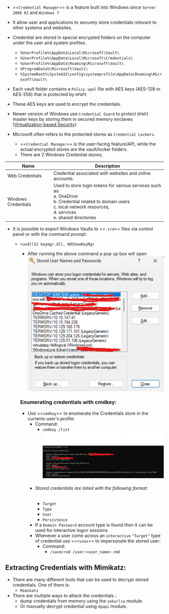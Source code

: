 - ==`Credential Manager`== is a feature built into Windows since `Server 2008 R2` and `Windows 7`
- It allow user and applications to securely store credentials relevant to other systems and websites.
- Credential are stored in special encrypted folders on the computer under the user and system profiles.
	
	-  `%UserProfile%\AppData\Local\Microsoft\Vault\`
	- `%UserProfile%\AppData\Local\Microsoft\Credentials\`
	- `%UserProfile%\AppData\Roaming\Microsoft\Vault\`
	- `%ProgramData%\Microsoft\Vault\`
	- `%SystemRoot%\System32\config\systemprofile\AppData\Roaming\Microsoft\Vault\`

- Each vault folder contains a `Policy.vpol` file with AES keys (AES-128 or AES-256) that is protected by `DPAPI` 
- These AES keys are used to encrypt the credentials. 
- Newer version of Windows use `Credential Guard` to protect `DPAPI` master keys by storing them in secured memory enclaves  ([Virtualization-based Security](https://learn.microsoft.com/en-us/windows-hardware/design/device-experiences/oem-vbs))

- Microsoft often refers to the protected stores as `Credential Lockers`.
	- ==`Credential Manager`== is the user-facing feature/API, while the actual encrypted stores are the vault/locker folders.
	- There are 2 Windows Credential stores;

| Name                | Description                                                                                                                                                                                                      |
| ------------------- | ---------------------------------------------------------------------------------------------------------------------------------------------------------------------------------------------------------------- |
| Web Credentials     | Credential associated with websites and online accounts.                                                                                                                                                         |
| Windows Credentials | Used to store login tokens for various services such as:<br>       a. OneDrive<br>	   b. Credential related to domain users<br>	   c. local network resources, <br>	   d. services <br>	   e. shared directories |
- It is possible to export Windows Vaults to ==`.crd`== files via control panel or with the command prompt:

	- `rundll32 keymgr.dll, KRShowKeyMgr`
	
		- After running the above command a pop up box will open
		 ![alter_image](https://github.com/spider256-pt/Password-Attacks/blob/ac474230510bac999fad61dfe9c6f1ab57baa59e/image/Screenshot%202025-10-07%20170014.png)

		### Enumerating credentials with cmdkey:
		
		- Use ==`cmdkey`== to enumerate the Credentials store in the currents user's profile:
			-  Command:
				- `cmdkey /list`
				![alter_image](https://github.com/spider256-pt/Password-Attacks/blob/8afe1185ee413e61281c20f4fa65f51b72aba96c/image/Screenshot%202025-10-07%20170758.png)
			- ###### Stored credentials are listed with the following format:
				- `Target`
				- `Type`
				- `User` 
				- `Persistence`
			- If a `Domain Password` account type is found then it can be used for interactive logon sessions
			- Whenever  a user come across an `interactive` `"Target"` type of credential use ==`runas`== to impersonate the stored user:
				- Command:
					- `/savecred /user:<user_name> cmd`

## Extracting Credentials with Mimikatz:

- There are many different tools that can be used to decrypt stored credentials. One of them is:
	- `Mimikatz`
- There are multiple ways to attack the credentials :
	- dump credentials from memory using the `sekurlsa` module.
	- Or manually decrypt credential using `dpapi` module.
